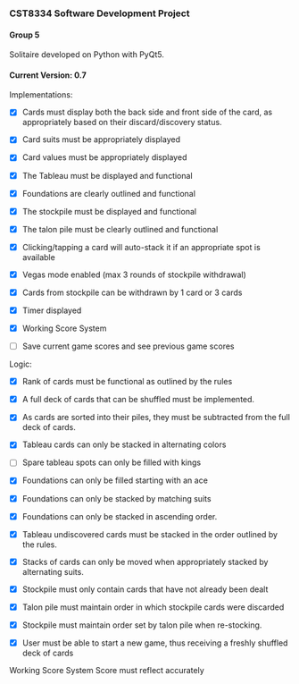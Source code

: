 ### CST8334 Software Development Project
#### Group 5

Solitaire developed on Python with PyQt5.

#### Current Version: 0.7

Implementations:

- [x] Cards must display both the back side and front side of the card, as appropriately based on their discard/discovery status.
- [x] Card suits must be appropriately displayed
- [x] Card values must be appropriately displayed
- [x] The Tableau must be displayed and functional
- [x] Foundations are clearly outlined and functional
- [x] The stockpile must be displayed and functional
- [x] The talon pile must be clearly outlined and functional
- [x] Clicking/tapping a card will auto-stack it if an appropriate spot is available
- [x] Vegas mode enabled (max 3 rounds of stockpile withdrawal)
- [x] Cards from stockpile can be withdrawn by 1 card or 3 cards
- [x] Timer displayed
- [x] Working Score System
- [ ] Save current game scores and see previous game scores


Logic:

- [x] Rank of cards must be functional as outlined by the rules
- [x] A full deck of cards that can be shuffled must be implemented.
- [x] As cards are sorted into their piles, they must be subtracted from the full deck of cards.
- [x] Tableau cards can only be stacked in alternating colors
- [ ] Spare tableau spots can only be filled with kings
- [x] Foundations can only be filled starting with an ace
- [x] Foundations can only be stacked by matching suits
- [x] Foundations can only be stacked in ascending order.
- [x] Tableau undiscovered cards must be stacked in the order outlined by the rules.
- [x] Stacks of cards can only be moved when appropriately stacked by alternating suits.
- [x] Stockpile must only contain cards that have not already been dealt
- [x] Talon pile must maintain order in which stockpile cards were discarded
- [x] Stockpile must maintain order set by talon pile when re-stocking.
- [x] User must be able to start a new game, thus receiving a freshly shuffled deck of cards


Working Score System
Score must reflect accurately

